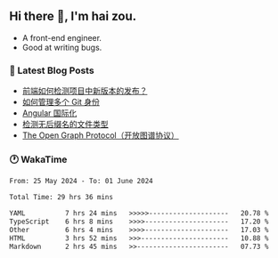 ## Hi there 👋, I'm hai zou.

- A front-end engineer.
- Good at writing bugs.

### 📖 Latest Blog Posts
<!-- BLOG-POST-LIST:START -->
- [前端如何检测项目中新版本的发布？](https://www.luckyzh.cn/angular/version-update/)
- [如何管理多个 Git 身份](https://www.luckyzh.cn/git/multi-git-identity/)
- [Angular 国际化](https://www.luckyzh.cn/angular/i18n/)
- [检测无后缀名的文件类型](https://www.luckyzh.cn/js/filetype-check/)
- [The Open Graph Protocol（开放图谱协议）](https://www.luckyzh.cn/website/open-graph-protocol/)
<!-- BLOG-POST-LIST:END -->

### 🕐 WakaTime
<!--START_SECTION:waka-->

```txt
From: 25 May 2024 - To: 01 June 2024

Total Time: 29 hrs 36 mins

YAML          7 hrs 24 mins   >>>>>--------------------   20.78 %
TypeScript    6 hrs 8 mins    >>>>---------------------   17.20 %
Other         6 hrs 4 mins    >>>>---------------------   17.03 %
HTML          3 hrs 52 mins   >>>----------------------   10.88 %
Markdown      2 hrs 45 mins   >>-----------------------   07.73 %
```

<!--END_SECTION:waka-->
